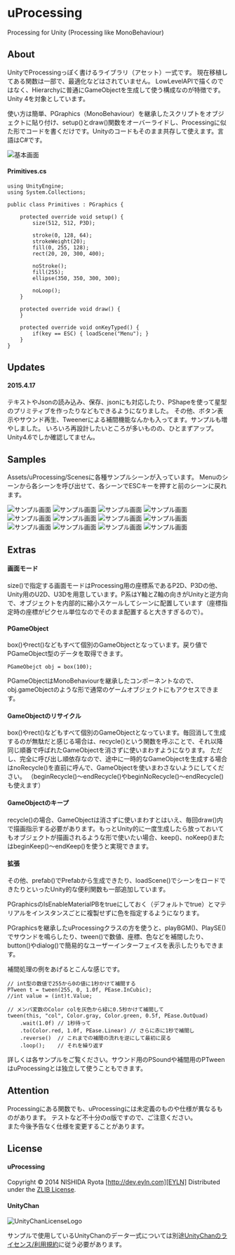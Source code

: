 uProcessing
======================

Processing for Unity (Processing like MonoBehaviour)


About
--------
UnityでProcessingっぽく書けるライブラリ（アセット）一式です。
現在移植してある関数は一部で、最適化などはされていません。
LowLevelAPIで描くのではなく、Hierarchyに普通にGameObjectを生成して使う構成なのが特徴です。  
Unity 4を対象としています。

使い方は簡単、PGraphics（MonoBehaviour）を継承したスクリプトをオブジェクトに貼り付け、setup()とdraw()関数をオーバーライドし、Processingに似た形でコードを書くだけです。Unityのコードもそのまま共存して使えます。言語はC#です。

![基本画面](http://cafe.eyln.com/GitHub/uProcessing/screenshot.png "ScreenShot")

#### Primitives.cs
    
	using UnityEngine;
	using System.Collections;

	public class Primitives : PGraphics {

		protected override void setup() {
			size(512, 512, P3D);
			
			stroke(0, 128, 64);
			strokeWeight(20);
			fill(0, 255, 128);
			rect(20, 20, 300, 400);
			
			noStroke();
			fill(255);
			ellipse(350, 350, 300, 300);

			noLoop();
		}

		protected override void draw() {
		}

		protected override void onKeyTyped() {
			if(key == ESC) { loadScene("Menu"); }
		}
	}


Updates
--------

#### 2015.4.17

テキストやJsonの読み込み、保存、jsonにも対応したり、PShapeを使って星型のプリミティブを作ったりなどもできるようになりました。
その他、ボタン表示やサウンド再生、Tweenerによる補間機能なんかも入ってます。サンプルも増やしました。
いろいろ再設計したいところが多いものの、ひとまずアップ。Unity4.6でしか確認してません。


Samples
-------
Assets/uProcessing/Scenesに各種サンプルシーンが入っています。
Menuのシーンから各シーンを呼び出せて、各シーンでESCキーを押すと前のシーンに戻れます。

![サンプル画面](http://cafe.eyln.com/GitHub/uProcessing/hello.png "hello")
![サンプル画面](http://cafe.eyln.com/GitHub/uProcessing/menu.png "menu")
![サンプル画面](http://cafe.eyln.com/GitHub/uProcessing/primitives.png "primitives")
![サンプル画面](http://cafe.eyln.com/GitHub/uProcessing/images.png "images")
![サンプル画面](http://cafe.eyln.com/GitHub/uProcessing/shapes.png "shapes")
![サンプル画面](http://cafe.eyln.com/GitHub/uProcessing/dialog.png "dialog")
![サンプル画面](http://cafe.eyln.com/GitHub/uProcessing/earth.png "earth")
![サンプル画面](http://cafe.eyln.com/GitHub/uProcessing/performance.png "performance")
![サンプル画面](http://cafe.eyln.com/GitHub/uProcessing/action.png "action")
![サンプル画面](http://cafe.eyln.com/GitHub/uProcessing/jsondata.png "jsondata")
![サンプル画面](http://cafe.eyln.com/GitHub/uProcessing/tweens.png "tweens")
![サンプル画面](http://cafe.eyln.com/GitHub/uProcessing/sounds.png "sounds")


Extras
-------
#### 画面モード
size()で指定する画面モードはProcessing用の座標系であるP2D、P3Dの他、Unity用のU2D、U3Dを用意しています。P系はY軸とZ軸の向きがUnityと逆方向で、オブジェクトを内部的に縮小スケールしてシーンに配置しています（座標指定時の座標がピクセル単位なのでそのまま配置すると大きすぎるので）。

#### PGameObject
box()やrect()などもすべて個別のGameObjectとなっています。戻り値でPGameObject型のデータを取得できます。

    PGameObejct obj = box(100);

PGameObjectはMonoBehaviourを継承したコンポーネントなので、obj.gameObjectのような形で通常のゲームオブジェクトにもアクセスできます。

#### GameObjectのリサイクル
box()やrect()などもすべて個別のGameObjectとなっています。毎回消して生成するのが無駄だと感じる場合は、recycle()という関数を呼ぶことで、それ以降同じ順番で呼ばれたGameObjectを消さずに使いまわすようになります。
ただし、完全に呼び出し順依存なので、途中に一時的なGameObjectを生成する場合はnoRecycle()を直前に呼んで、GameObjectを使いまわさないようにしてください。
（beginRecycle()〜endRecycle()やbeginNoRecycle()〜endRecycle()も使えます）

#### GameObjectのキープ
recycle()の場合、GameObjectは消さずに使いまわすとはいえ、毎回draw()内で描画指示する必要があります。もっとUnity的に一度生成したら放っておいてもオブジェクトが描画されるような形で使いたい場合、keep()、noKeep()またはbeginKeep()〜endKeep()を使うと実現できます。

#### 拡張
その他、prefab()でPrefabから生成できたり、loadScene()でシーンをロードできたりといったUnity的な便利関数も一部追加しています。

PGraphicsのIsEnableMaterialPBをtrueにしておく（デフォルトでtrue）とマテリアルをインスタンスごとに複製せずに色を指定するようになります。

PGraphicsを継承したuProcessingクラスの方を使うと、playBGM()、PlaySE()でサウンドを鳴らしたり、tween()で数値、座標、色などを補間したり、button()やdialog()で簡易的なユーザーインターフェイスを表示したりもできます。

補間処理の例をあげるとこんな感じです。

	// int型の数値で255から0の値に1秒かけて補間する
	PTween t = tween(255, 0, 1.0f, PEase.InCubic);
	//int value = (int)t.Value;

	// メンバ変数のColor colを灰色から緑に0.5秒かけて補間して
	tween(this, "col", Color.gray, Color.green, 0.5f, PEase.OutQuad)
		.wait(1.0f) // 1秒待って
		.to(Color.red, 1.0f, PEase.Linear) // さらに赤に1秒で補間し
		.reverse()  // これまでの補間の流れを逆にして最初に戻る
		.loop();    // それを繰り返す

詳しくは各サンプルをご覧ください。サウンド用のPSoundや補間用のPTweenはuProcessingとは独立して使うこともできます。


Attention
-----------
Processingにある関数でも、uProcessingには未定義のものや仕様が異なるものがあります。
テストなど不十分のα版ですので、ご注意ください。  
また今後予告なく仕様を変更することがあります。
 
 
License
----------
#### uProcessing

Copyright &copy; 2014 NISHIDA Ryota [http://dev.eyln.com][EYLN]
Distributed under the [ZLIB License][ZLIB].
 
[EYLN]: http://dev.eyln.com/
[ZLIB]: http://opensource.org/licenses/zlib

#### UnityChan
![UnityChanLicenseLogo](http://unity-chan.com/images/imageLicenseLogo.png "UnityChanLicenseLogo")

サンプルで使用しているUnityChanのデータ一式については別途[UnityChanのライセンス/利用規約][UnityChanLicense]に従う必要があります。

[UnityChanLicense]: http://unity-chan.com/download/guideline.html
